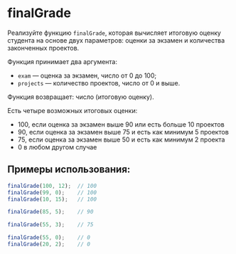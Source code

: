 # finalGrade

Реализуйте функцию `finalGrade`, которая вычисляет итоговую оценку студента на основе двух параметров: оценки за экзамен и количества законченных проектов.

Функция принимает два аргумента:

- `exam` — оценка за экзамен, число от 0 до 100;
- `projects` — количество проектов, число от 0 и выше.

Функция возвращает: число (итоговую оценку).

Есть четыре возможных итоговых оценки:

- 100, если оценка за экзамен выше 90 или есть больше 10 проектов
- 90, если оценка за экзамен выше 75 и есть как минимум 5 проектов
- 75, если оценка за экзамен выше 50 и есть как минимум 2 проекта
- 0 в любом другом случае

## Примеры использования:

```javascript
finalGrade(100, 12);  // 100
finalGrade(99, 0);    // 100
finalGrade(10, 15);   // 100

finalGrade(85, 5);    // 90

finalGrade(55, 3);    // 75

finalGrade(55, 0);    // 0
finalGrade(20, 2);    // 0